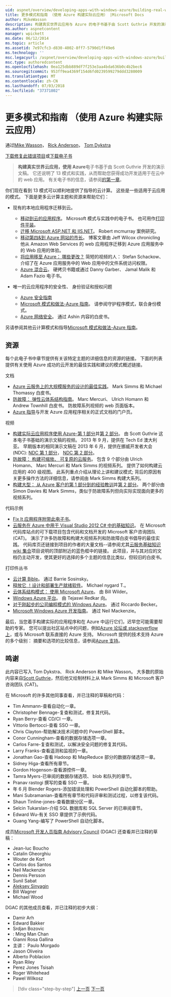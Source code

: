 ```yaml
---
uid: aspnet/overview/developing-apps-with-windows-azure/building-real-world-cloud-apps-with-windows-azure/more-patterns-and-guidance
title: 更多模式和指南 （使用 Azure 构建实际云应用） |Microsoft Docs
author: MikeWasson
description: 构建真实世界云应用与 Azure 的电子书基于由 Scott Guthrie 开发的演示文稿。 它还说明了 13 模式和实践可以他...
ms.author: aspnetcontent
manager: wpickett
ms.date: 06/12/2014
ms.topic: article
ms.assetid: 7e97cfc3-d830-4002-8ff7-5790d1ff49e6
ms.technology: ''
msc.legacyurl: /aspnet/overview/developing-apps-with-windows-azure/building-real-world-cloud-apps-with-windows-azure/more-patterns-and-guidance
msc.type: authoredcontent
ms.openlocfilehash: 0ea125dbb889df7f253e3aa4bda636b0c4b2bec6
ms.sourcegitcommit: 953ff9ea4369f154d6fd0239599279ddd3280009
ms.translationtype: MT
ms.contentlocale: zh-CN
ms.lasthandoff: 07/03/2018
ms.locfileid: "37371802"
---
```

<a name="more-patterns-and-guidance-building-real-world-cloud-apps-with-azure"></a>更多模式和指南 （使用 Azure 构建实际云应用）
====================
通过[Mike Wasson](https://github.com/MikeWasson)， [Rick Anderson](https://github.com/Rick-Anderson)， [Tom Dykstra](https://github.com/tdykstra)

[下载修复此错误项目](http://code.msdn.microsoft.com/Fix-It-app-for-Building-cdd80df4)或[下载电子书](http://blogs.msdn.com/b/microsoft_press/archive/2014/07/23/free-ebook-building-cloud-apps-with-microsoft-azure.aspx)

> **构建真实世界云应用，使用 Azure**电子书基于由 Scott Guthrie 开发的演示文稿。 它还说明了 13 模式和实践，从而帮助您获得成功开发适用于在云中的 web 应用。 有关电子书的信息，请参阅[的第一章](introduction.md)。


你们现在看到 13 模式可以顺利地提供了指导的云计算。 这些是一些适用于云应用的模式。 下面是更多云计算主题和资源来帮助它们：

- 现有的本地应用程序迁移到云。 

    - [移动到云的应用程序](https://msdn.microsoft.com/library/ff728592.aspx)。 Microsoft 模式与实践中的电子书。 也可用作[打印件平装](https://www.amazon.com/dp/1621140202)。
    - [迁移 Microsoft ASP.NET 和 IIS.NET](https://go.microsoft.com/fwlink/?LinkId=400656)。 Robert mcmurray 案例研究。
    - [移动第四&amp;到 Azure 网站的市长](http://www.jeff.wilcox.name/2013/04/4thandmayor-azure-websites/)。 博客文章由 Jeff Wilcox chronicling 他从 Amazon Web Services 的 web 应用程序迁移到 Azure 应用服务中的 Web 应用的体验。
    - [将应用移至 Azure： 哪些更改？](https://azure.microsoft.com/documentation/videos/web-sites-internals-and-the-file-system/) 简短的视频的人： Stefan Schackow、 介绍了在 Azure 应用服务中的 Web 应用中的文件系统访问权限。
    - [Azure 混合云](https://www.amazon.com/dp/B00EOP4UQW)。 硬拷贝书籍或通过 Danny Garber、 Jamal Malik 和 Adam Fazio 电子书。
- 唯一的云应用程序的安全性、 身份验证和授权问题

    - [Azure 安全指南](https://azure.microsoft.com/blog/2014/02/10/best-practices-windows-azure-websites-waws/)
    - [Microsoft 模式和做法-Azure 指南](https://msdn.microsoft.com/library/dn568099.aspx)。 请参阅守护程序模式，联合身份模式。
    - [Azure 网络安全](https://download.microsoft.com/download/4/3/9/43902EC9-410E-4875-8800-0788BE146A3D/Windows%20Azure%20Network%20Security%20Whitepaper%20-%20FINAL.docx)。 通过 Ashin 内容的白皮书。

另请参阅其他云计算模式和指导[Microsoft 模式和做法-Azure 指南](https://msdn.microsoft.com/library/dn568099.aspx)。

<a id="resources"></a>
## <a name="resources"></a>资源

每个此电子书中章节提供有关该特定主题的详细信息的资源的链接。 下面的列表提供有关使用 Azure 成功的云开发的最佳实践和建议的模式概述链接。

文档

- [Azure 云服务上的大规模服务的设计的最佳实践](https://msdn.microsoft.com/library/windowsazure/jj717232.aspx)。 Mark Simms 和 Michael Thomassy 白皮书。
- [防故障： 弹性云体系结构指南](https://msdn.microsoft.com/library/windowsazure/jj853352.aspx)。 Marc Mercuri、 Ulrich Homann 和 Andrew Townhill 白皮书。 防故障系列视频的 web 页面版本。
- [Azure 指导](https://azure.microsoft.com/develop/net/guidance/)与开发 Azure 应用程序相关的正式文档的门户页。

视频

- [构建实际云应用程序使用 Azure-第 1 部分](https://channel9.msdn.com/Events/TechEd/Australia/2013/AZR324)并[第 2 部分](https://channel9.msdn.com/Events/TechEd/Australia/2013/AZR325)。 由 Scott Guthrie 这本电子书基础的演示文稿的视频。 2013 年 9 月，提供在 Tech Ed 澳大利亚。 早期版本的相同演示文稿在 2013 年 6 月，提供在挪威开发者大会 (NDC): [NDC 第 1 部分](http://vimeo.com/68215538)， [NDC 第 2 部分](http://vimeo.com/68215602)。
- [防故障： 构建可缩放、 可复原的云服务](https://channel9.msdn.com/Series/FailSafe)。 包含 9 个部分由 Ulrich Homann、 Marc Mercuri 和 Mark Simms 的视频系列。 提供了如何构建云应用的 400 级视图。 此系列重点介绍从理论上讲和建议模式; 背后的原因有关更多操作方法的详细信息，请参阅由 Mark Simms 构建大系列。
- [构建大型： 从 Azure 客户的第 1 部分到的经验教训](https://channel9.msdn.com/Events/Build/2012/3-029)并[第 2 部分](https://channel9.msdn.com/Events/Build/2012/3-030)。 两个部分由 Simon Davies 和 Mark Simms，类似于防故障系列但向实际实现面向更多的视频系列。

代码示例

- [Fix It 应用程序附带此电子书](https://code.msdn.microsoft.com/Fix-It-app-for-Building-cdd80df4?cdn_id=2013-12-03-002)。
- [云服务在 Azure 中用于 Visual Studio 2012 C# 中的基础知识](http://aka.ms/csf)。 在 Microsoft 代码库站点的可下载项目包含代码和文档开发的 Microsoft 客户咨询团队 (CAT)。 演示了许多防故障和构建大视频系列和防故障白皮书倡导的最佳实践。 代码库页还链接到项目的作者的大量文档--请参阅尤其[云服务基础知识 wiki 集合](https://social.technet.microsoft.com/wiki/contents/articles/17987.cloud-service-fundamentals.aspx)项目说明的顶部附近的蓝色框中的链接。 此项目，并与其对应的文档仍主动开发，使其更好的选择的多个主题的信息比类似，但较旧的白皮书。

打印件丛书

- [云计算 Bible](https://www.amazon.com/dp/0470903562)。 通过 Barrie Sosinsky。
- [释放它 ！设计和部署生产就绪软件](https://www.amazon.com/Release-It-Production-Ready-Pragmatic-Programmers/dp/0978739213)。 Michael nygard T.。
- [云体系结构模式： 使用 Microsoft Azure](http://shop.oreilly.com/product/0636920023777.do)。 由 Bill Wilder。
- [Windows Azure 平台](https://www.amazon.com/dp/1430235632)。 由 Tejaswi Redkar 向。
- [对于刚起步的公司编程模式的 Windows Azure](https://www.amazon.com/dp/1849685606)。 通过 Riccardo Becker。
- [Microsoft Windows Azure 开发指南](https://www.amazon.com/dp/1849682224)。 通过 Neil Mackenzie。

最后，当您着手构建实际的应用程序和在 Azure 中运行它们，迟早您可能需要帮助的专家。 您可以提出社区站点中的问题，例如[Azure 论坛或 stackoverflow 上](https://azure.microsoft.com/support/forums/)，或与 Microsoft 联系直接的 Azure 支持。 Microsoft 提供的技术支持 Azure 的多个级别： 摘要和选项的比较信息，请参阅[Azure 支持](https://azure.microsoft.com/support/plans/)。

<a id="acknowledgments"></a>
## <a name="acknowledgments"></a>鸣谢

此内容已写入 Tom Dykstra、 Rick Anderson 和 Mike Wasson。 大多数的原始内容来自[Scott Guthrie](https://weblogs.asp.net/scottgu/)，然后他又绘制材料上从 Mark Simms 和 Microsoft 客户咨询团队 (CAT)。

在 Microsoft 的许多其他同事查看，并已注释的草稿和代码：

- Tim Ammann-查看自动化一章。
- Christopher Bennage-复查和测试，修复其代码。
- Ryan Berry-查看 CD/CI 一章。
- Vittorio Bertocci-查看 SSO 一章。
- Chris Clayton-帮助解决技术问题中的 PowerShell 脚本。
- Conor Cunningham-查看的数据存储选项一章。
- Carlos Farre-复查和测试，以解决安全问题的修复其代码。
- Larry Franks-查看遥测和监视的一章。
- Jonathan Gao-查看 Hadoop 和 MapReduce 部分的数据存储选项一章。
- Sidney Higa-查看所有章节。
- Gordon Hogenson-查看源控件一章。
- Tamra Myers-已审阅的数据存储选项、 blob 和队列的章节。
- Pranav rastogi 撰写的查看 SSO 一章。
- 年 6 月 Blender Rogers-添加错误处理和 PowerShell 自动化脚本的帮助。
- Mani Subramanian-查看所有章节和代码评审和测试过程，以修复该代码。
- Shaun Tinline-jones-查看数据分区一章。
- Selcin Tukarslan-介绍 SQL 数据库和 SQL Server 的已审阅章节。
- Edward Wu-有关 SSO 章提供了示例代码。
- Guang Yang-编写了 PowerShell 自动化脚本。

成员[Microsoft 开发人员指南 Advisory Council](http://aka.ms/DGAC) (DGAC) 还查看并已注释的草稿：

- Jean-luc Boucho
- Catalin Gheorghiu
- Wouter de Kort
- Carlos dos Santos
- Neil Mackenzie
- Dennis Persson
- Sunil Sabat
- [Aleksey Sinyagin](http://www.linkedin.com/in/sinyagin)
- Bill Wagner
- Michael Wood

DGAC 的其他成员查看，并已注释的初步大纲：

- Damir Arh
- Edward Bakker
- Srdjan Bozovic
- : Ming Man Chan
- Gianni Rosa Gallina
- 主讲： Paulo Morgado
- Jason Oliveira
- Alberto Poblacion
- Ryan Riley
- Perez Jones Tsisah
- Roger Whitehead
- Pawel Wilkosz

> [!div class="step-by-step"]
> [上一页](queue-centric-work-pattern.md)
> [下一页](the-fix-it-sample-application.md)
